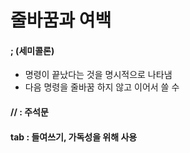 # 줄바꿈과 여백

#### ;  \(세미콜론\)

* 명령이 끝났다는 것을 명시적으로 나타냄
* 다음 명령을 줄바꿈 하지 않고 이어서 쓸 수 

#### // : 주석문

####  tab : 들여쓰기, 가독성을 위해 사용

